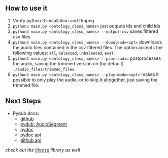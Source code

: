 How to use it
---

1. Verify python 3 installation and ffmpeg
3. `python3 main.py <ontology_class_names>` just outputs ids and child ids
1. `python3 main.py <ontology_class_names> --output-csv` saves filtered csv files
2. `python3 main.py <ontology_class_names> --download=<opt>` downloads the audio files contained in the csv filtered files. The option accepts the following values: `all`, `balanced`, `unbalanced`, `eval`
3. `python3 main.py <ontology_class_names> --proc-audio` postprocesses the audio, saving the trimmed version on (by default) `./audio_files/trimmed_files`.
4. `python3 main.py <ontology_class_names> --play-mode=<opt>` makes it possible to only play the audio, or to skip it altogether, just saving the trimmed file.

Next Steps
---

+ Pydub docs:
  + [github](https://github.com/jiaaro/pydub/)
  + [pydub: AudioSegment](https://media.readthedocs.org/pdf/audiosegment/stable/audiosegment.pdf)
  + [pydoc](https://www.pydoc.io/pypi/pydub-0.9.5/)
  + [pydoc api](https://www.pydoc.io/pypi/pydub-0.9.5/autoapi/audio_segment/index.html)
  + [github api](https://github.com/jiaaro/pydub/blob/master/API.markdown)

_check out the [librosa](https://librosa.github.io/) library as well_